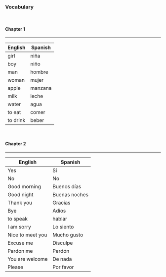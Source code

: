 
### Vocabulary

</br> 

#### Chapter 1
-------------

English     | Spanish            
----------- | -----------
girl        | niña
boy         | niño
man         | hombre
woman       | mujer
apple       | manzana
milk        | leche
water       | agua
to eat      | comer
to drink    | beber

</br> 

#### Chapter 2
-------------

English        | Spanish            
-------------- | -----------
Yes            | Sí
No             | No
Good morning   | Buenos días
Good night     | Buenas noches
Thank you      | Gracias   
Bye            | Adíos
to speak       | hablar 
I am sorry     | Lo siento
Nice to meet you | Mucho gusto
Excuse me      | Disculpe
Pardon me      | Perdón 
You are welcome| De nada
Please         | Por favor


